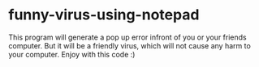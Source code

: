# funny-virus-using-notepad
This program will generate a pop up error infront of you or your friends computer. But it will be a friendly virus, which will not cause any harm to your computer. Enjoy with this code :)
